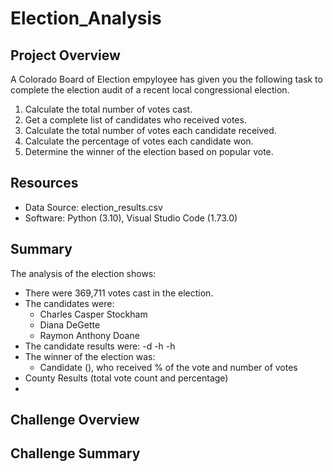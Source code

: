 # Election_Analysis

## Project Overview
A Colorado Board of Election empyloyee has given you the following task to complete the election audit of a recent local congressional election.

1. Calculate the total number of votes cast.
2. Get a complete list of candidates who received votes.
3. Calculate the total number of votes each candidate received.
4. Calculate the percentage of votes each candidate won.
5. Determine the winner of the election based on popular vote.

## Resources
- Data Source: election_results.csv
- Software: Python (3.10), Visual Studio Code (1.73.0)

## Summary
The analysis of the election shows:
- There were 369,711 votes cast in the election.
- The candidates were:
    - Charles Casper Stockham
    - Diana DeGette
    - Raymon Anthony Doane
- The candidate results were:
    -d
    -h
    -h
- The winner of the election was:
    - Candidate (), who received % of the vote and number of votes
- County Results (total vote count and percentage)
- 

## Challenge Overview

## Challenge Summary
